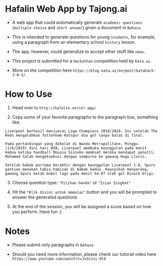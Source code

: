 # Hafalin Web App by Tajong.ai

- A web app that could automatically generate `academic questions` (`multiple choice` and `short answer`) given a document in `Bahasa`.

- This is intended to generate questions for young `students`, for example, using a paragraph from an elementary school `history` lesson. 

- The app, however, could generalize to accept other stuff like `news`. 

- This project is submitted for a `Hackathon` competition held by `Kata.ai`. 

- More on the competition here `https://blog.kata.ai/en/post/katahack-2-0-2/.`

# How to Use

1. Head over to `http://hafalin.vercel.app/`

2. Copy some of your favorite paragraphs to the paragraph box, something like:

```
Liverpool berhasil menjuarai Liga Champions 2018/2019. Ini setelah The Reds mengalahkan Tottenham Hotspur dua gol tanpa balas di final.

Pada pertandingan yang dihelat di Wanda Metropolitano, Minggu (2/6/2019) dini hari WIB, Liverpool membuka keunggulan pada menit kedua ketika handball Moussa Sissoko membuat mereka mendapat penalti. Mohamed Salah mengeksekusi dengan sempurna ke gawang Hugo Lloris.

Setelah babak pertama berakhir dengan keunggulan Liverpool 1-0, Spurs gantian menekan habis-habisan di babak kedua. Keasyikan menyerang, gawang Spurs malah bobol lagi pada menit ke-87 oleh gol Divock Origi.
```

3. Choose question type: `"Pilihan Ganda"` or `"Isian Singkat"`

4. Hit the `"Klik disini untuk memulai"` button and you will be prompted to answer the generated questions

5. At the end of the session, you will be assigned a score based on how you perform. Have fun :)

# Notes

- Please submit only paragraphs in `Bahasa`

- Should you need more information, please check our tutorial video here ```https://www.youtube.com/watch?v=Jx5Czsi-Dl8```
